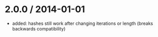 2.0.0 / 2014-01-01
==================

 * added: hashes still work after changing iterations or length (breaks backwards compatibility)